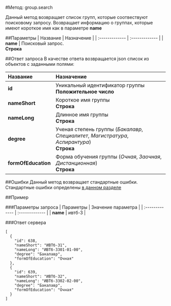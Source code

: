#Метод: group.search<a name="group.search"/>

Данный метод возвращает список групп, которые соотвествуют поисковому запросу.
Возвращает информацию о группах, которые имеют короткое имя как в параметре **name**

##Параметры
| Название     | Назначение     |
| :------------- | :------------- |
| **name**       | Поисковый запрос.  <br>**Строка**       

##Ответ запроса
В качестве ответа возвращается json список из объектов с заданными полями:

| Название        | Назначение     |
| :------------- | :------------- |
|**id**               | Уникальный идентификатор группы<br>**Положительное число**
|**nameShort**       | Короткое имя группы<br>**Строка**
**nameLong**      | Длинное имя группы<br>**Строка**
**degree**      | Ученая степень группы (*Бакалавр*, *Специалитет*, *Магистратура*, *Аспирантура*)<br>**Строка**
**formOfEducation** | Форма обучения группы (*Очная*, *Заочная*, *Дистанционная*)<br>**Строка**


##Ошибки
Данный метод возвращает стандартные ошибки.  
Стандартные ошибки определены [в данном разделе](#errors)

##Пример

###Параметры запроса
| Параметры | Значение параметра     |
| :------------- | :------------- |
| **name**       | ивтб-3     |

###Ответ сервера

```
[
  {
    "id": 638,
    "nameShort": "ИВТб-31",
    "nameLong": "ИВТб-3301-01-00",
    "degree": "Бакалавр",
    "formOfEducation": "Очная"
  },
  {
    "id": 639,
    "nameShort": "ИВТб-32",
    "nameLong": "ИВТб-3302-02-00",
    "degree": "Бакалавр",
    "formOfEducation": "Очная"
  }
]
```
